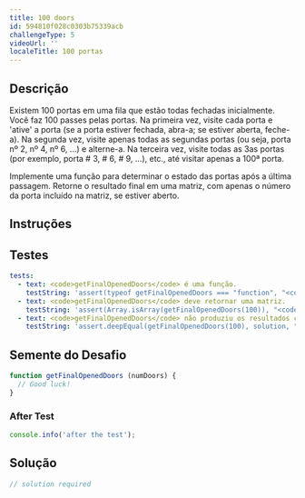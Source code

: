 ```yaml
---
title: 100 doors
id: 594810f028c0303b75339acb
challengeType: 5
videoUrl: ''
localeTitle: 100 portas
---
```


## Descrição
<section id="description"><p> Existem 100 portas em uma fila que estão todas fechadas inicialmente. Você faz 100 passes pelas portas. Na primeira vez, visite cada porta e &#39;ative&#39; a porta (se a porta estiver fechada, abra-a; se estiver aberta, feche-a). Na segunda vez, visite apenas todas as segundas portas (ou seja, porta nº 2, nº 4, nº 6, ...) e alterne-a. Na terceira vez, visite todas as 3as portas (por exemplo, porta # 3, # 6, # 9, ...), etc., até visitar apenas a 100ª porta. </p><p> Implemente uma função para determinar o estado das portas após a última passagem. Retorne o resultado final em uma matriz, com apenas o número da porta incluído na matriz, se estiver aberto. </p></section>

## Instruções
<section id="instructions">
</section>

## Testes
<section id='tests'>

```yml
tests:
  - text: <code>getFinalOpenedDoors</code> é uma função.
    testString: 'assert(typeof getFinalOpenedDoors === "function", "<code>getFinalOpenedDoors</code> is a function.");'
  - text: <code>getFinalOpenedDoors</code> deve retornar uma matriz.
    testString: 'assert(Array.isArray(getFinalOpenedDoors(100)), "<code>getFinalOpenedDoors</code> should return an array.");'
  - text: <code>getFinalOpenedDoors</code> não produziu os resultados corretos.
    testString: 'assert.deepEqual(getFinalOpenedDoors(100), solution, "<code>getFinalOpenedDoors</code> did not produce the correct results.");'

```

</section>

## Semente do Desafio
<section id='challengeSeed'>

<div id='js-seed'>

```js
function getFinalOpenedDoors (numDoors) {
  // Good luck!
}

```

</div>


### After Test
<div id='js-teardown'>

```js
console.info('after the test');
```

</div>

</section>

## Solução
<section id='solution'>

```js
// solution required
```
</section>

